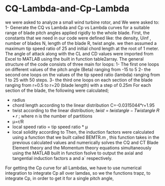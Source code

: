 # CQ-Lambda-and-Cp-Lambda
we were asked to analyze a small wind turbine rotor, and We were asked to: 1- Generate the CQ vs Lambda and Cp vs Lambda curves for a suitable range of blade pitch angles applied rigidly to the whole blade.
First, the constants that we need in our code were defined like: the density, Uinf , number of
blades N, length of the blade R, twist angle.
we then assumed a maximum tip speed ratio of 25 and initial chord length at the root of 1 meter.
The angle of attack along with the CL and CD values were imported from Excel to MATLAB
using the built in function table2array.
The general structure of the code consists of three main for loops:
1- The first one loops on different values of the pitch angle (Beta) ranging from -15 to 5
2- the second one loops on the values of the tip speed ratio (lambda) ranging from 1 to 25
with 50 steps.
3- the third one loops on each section of the blade ranging from r=0.5 to r=20 (blade length)
with a step of 0.25m
For each section of the blade, the following were calculated;
- radius
- chord length according to the linear distribution C=-0.0315044*r+1.95
- twist according to the linear distribution; 𝑡𝑤𝑖𝑠𝑡 = 𝑡𝑤𝑖𝑠𝑡𝑎𝑛𝑔𝑙𝑒 −
𝑇𝑤𝑖𝑠𝑡𝑎𝑛𝑔𝑙𝑒
𝑅
∗ 𝑟 ; where n
is the number of partitions
- µ=r/R
- local speed ratio = tip speed ratio * µ
- local solidity according to
Then, the induction factors were calculated using a function that we built called BEMTR.m ,
this function takes in the previous calculated values and numerically solves the CQ and CT Blade
Element theory and the Momentum theory equations simultaneously using the MATLAB built
in function fsolve to output the axial and tangential induction factors a and a`
respectively.

For getting the Cp curve for all Lambdas, we have to use numerical integration to
integrate Cp all over lamdas, so we the functions trapz, to integrate Cp, in order to get it
for a single pitch angle,
